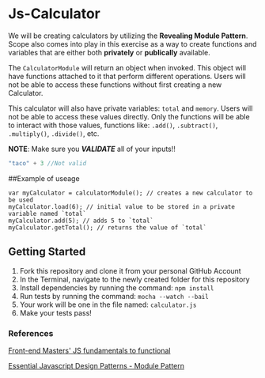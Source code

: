 # Js-Calculator

We will be creating calculators by utilizing the **Revealing Module Pattern**. Scope also comes into play in this exercise as a way to create functions and variables that are either both **privately** or **publically** available.

The `CalculatorModule` will return an object when invoked. This object will have functions attached to it that perform different operations. Users will not be able to access these functions without first creating a new Calculator.

This calculator will also have private variables: `total` and `memory`. Users will not be able to access these values directly. Only the functions will be able to interact with those values, functions like: `.add()`, `.subtract()`, `.multiply()`, `.divide()`, etc.

**NOTE**: Make sure you **_VALIDATE_** all of your inputs!!

```javascript
"taco" + 3 //Not valid
```

##Example of useage

    var myCalculator = calculatorModule(); // creates a new calculator to be used
    myCalculator.load(6); // initial value to be stored in a private variable named `total`
    myCalculator.add(5); // adds 5 to `total`
    myCalculator.getTotal(); // returns the value of `total`

## Getting Started
1. Fork this repository and clone it from your personal GitHub Account
2. In the Terminal, navigate to the newly created folder for this repository
3. Install dependencies by running the command: `npm install`
4. Run tests by running the command: `mocha --watch --bail`
5. Your work will be one in the file named: `calculator.js`
6. Make your tests pass!

### References
[Front-end Masters' JS fundamentals to functional](https://frontendmasters.com/courses/js-fundamentals-to-functional/#v=did85vfg6j&p=0.3508)

[Essential Javascript Design Patterns - Module Pattern](http://addyosmani.com/resources/essentialjsdesignpatterns/book/#modulepatternjavascript)

